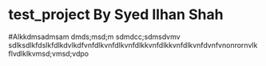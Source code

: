 # test_project By Syed Ilhan Shah
 #Alkkdmsadmsam dmds;msd;m sdmdcc;sdmsdvmv sdlksdlkfdslkfdlkdvlkdfvnfdlkvnfdlkvnfdlkkvnfdlkkvnfdlkvnfdvnfvnonrornvlkflvdlklkvmsd;vmsd;vdpo
